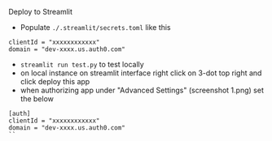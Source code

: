Deploy to Streamlit
- Populate `./.streamlit/secrets.toml` like this

```
clientId = "xxxxxxxxxxxx"
domain = "dev-xxxx.us.auth0.com"
```

- `streamlit run test.py` to test locally
- on local instance on streamlit interface right click on 3-dot top right and click deploy this app
- when authorizing app under "Advanced Settings" (screenshot 1.png) set the below

```
[auth]
clientId = "xxxxxxxxxxxx"
domain = "dev-xxxx.us.auth0.com"
``

